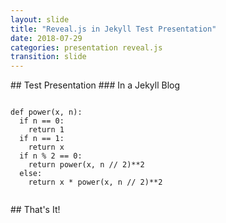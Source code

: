 ```yaml
---
layout: slide
title: "Reveal.js in Jekyll Test Presentation"
date: 2018-07-29
categories: presentation reveal.js
transition: slide
---
```

<section data-markdown>
  ## Test Presentation
  ### In a Jekyll Blog
</section>
<section>
  <pre><code>
def power(x, n):
  if n == 0:
    return 1
  if n == 1:
    return x
  if n % 2 == 0:
    return power(x, n // 2)**2
  else:
    return x * power(x, n // 2)**2
  </code></pre>
</section>
<section data-markdown>
  ## That's It!
</section>
